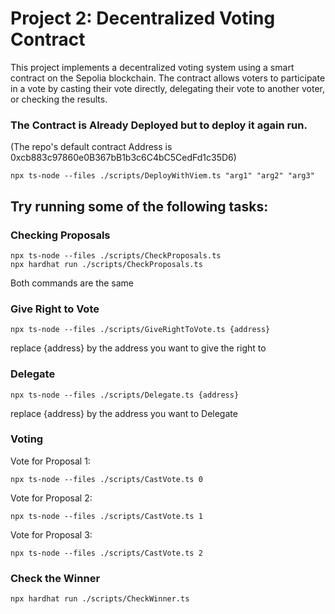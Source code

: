 # Project 2: Decentralized Voting Contract

This project implements a decentralized voting system using a smart contract on the Sepolia blockchain. The contract allows voters to participate in a vote by casting their vote directly, delegating their vote to another voter, or checking the results.

### The Contract is Already Deployed but to deploy it again run.
(The repo's default contract Address is 0xcb883c97860e0B367bB1b3c6C4bC5CedFd1c35D6)

```shell
npx ts-node --files ./scripts/DeployWithViem.ts "arg1" "arg2" "arg3"
```
## Try running some of the following tasks:

### Checking Proposals

```shell
npx ts-node --files ./scripts/CheckProposals.ts
npx hardhat run ./scripts/CheckProposals.ts
```
Both commands are the same 

### Give Right to Vote

```shell
npx ts-node --files ./scripts/GiveRightToVote.ts {address}
```
replace {address} by the address you want to give the right to

### Delegate 

```shell
npx ts-node --files ./scripts/Delegate.ts {address}
```
replace {address} by the address you want to Delegate

### Voting
Vote for Proposal 1:
```shell
npx ts-node --files ./scripts/CastVote.ts 0
```
Vote for Proposal 2:
```shell
npx ts-node --files ./scripts/CastVote.ts 1
```
Vote for Proposal 3:
```shell
npx ts-node --files ./scripts/CastVote.ts 2
```

### Check the Winner

```shell
npx hardhat run ./scripts/CheckWinner.ts
```